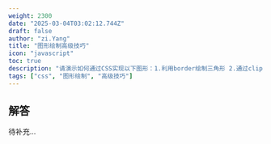 ```yaml
---
weight: 2300
date: "2025-03-04T03:02:12.744Z"
draft: false
author: "zi.Yang"
title: "图形绘制高级技巧"
icon: "javascript"
toc: true
description: "请演示如何通过CSS实现以下图形：1.利用border绘制三角形 2.通过clip-path创建扇形 3.使用linear-gradient实现条纹背景 4.借助伪元素实现悬浮阴影效果，并说明这些技术的浏览器兼容性处理方案。"
tags: ["css", "图形绘制", "高级技巧"]
---
```


## 解答

待补充...
